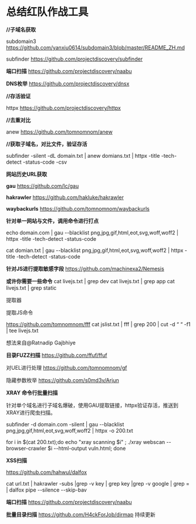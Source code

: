 # 总结红队作战工具

**//子域名获取**

subdomain3 https://github.com/yanxiu0614/subdomain3/blob/master/README_ZH.md 

subfinder  https://github.com/projectdiscovery/subfinder 

**端口扫描**
https://github.com/projectdiscovery/naabu


**DNS枚举**
https://github.com/projectdiscovery/dnsx

**//存活验证**

httpx  https://github.com/projectdiscovery/httpx  

**//去重对比**

anew   https://github.com/tomnomnom/anew  

**//获取子域名，对比文件，验证存活**

subfinder -silent -dL domain.txt | anew domians.txt | httpx -title -tech-detect -status-code  -csv  

**网站历史URL获取**

**gau**   https://github.com/lc/gau  

**hakrawler** https://github.com/hakluke/hakrawler  

**waybackurls** https://github.com/tomnomnom/waybackurls



**针对单一网站与文件，调用命令进行打点**


echo domain.com  | gau  --blacklist  png,jpg,gif,html,eot,svg,woff,woff2  | httpx -title -tech-detect -status-code

cat domian.txt  | gau  --blacklist  png,jpg,gif,html,eot,svg,woff,woff2  | httpx -title -tech-detect -status-code 



**针对JS进行提取敏感字段**
https://github.com/machinexa2/Nemesis

**或许你需要一些命令**
cat livejs.txt | grep dev
cat livejs.txt | grep app
cat livejs.txt | grep static



提取器

提取JS命令

https://github.com/tomnomnom/fff
cat jslist.txt | fff | grep 200 | cut -d “ “ -f1 | tee livejs.txt

想法来自@Ratnadip Gajbhiye



**目录FUZZ扫描**
https://github.com/ffuf/ffuf




对UEL进行处理
https://github.com/tomnomnom/gf


隐藏参数枚举
https://github.com/s0md3v/Arjun

**XRAY 命令行批量扫描**

针对单个域名进行子域名爆破，使用GAU提取链接，httpx验证存活，推送到XRAY进行爬虫扫描。

subfinder -d domain.com -silent | gau  --blacklist  png,jpg,gif,html,eot,svg,woff,woff2  | httpx -o 200.txt

for i in $(cat 200.txt);do echo "xray scanning $i" ; ./xray webscan --browser-crawler  $i --html-output vuln.html; done



**XSS扫描**

https://github.com/hahwul/dalfox

 cat url.txt | hakrawler -subs |grep -v key | grep key |grep -v google | grep = | dalfox pipe --silence --skip-bav 


**端口扫描**
https://github.com/projectdiscovery/naabu

**批量目录扫描**
https://github.com/H4ckForJob/dirmap
持续更新





